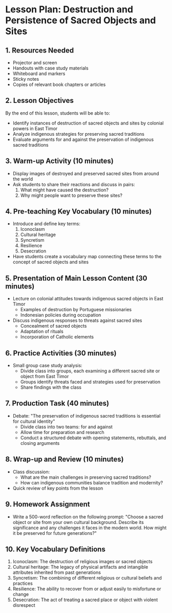 # Lesson Plan: Destruction and Persistence of Sacred Objects and Sites

## 1. Resources Needed

- Projector and screen
- Handouts with case study materials
- Whiteboard and markers
- Sticky notes
- Copies of relevant book chapters or articles

## 2. Lesson Objectives

By the end of this lesson, students will be able to:
- Identify instances of destruction of sacred objects and sites by colonial powers in East Timor
- Analyze indigenous strategies for preserving sacred traditions
- Evaluate arguments for and against the preservation of indigenous sacred traditions

## 3. Warm-up Activity (10 minutes)

- Display images of destroyed and preserved sacred sites from around the world
- Ask students to share their reactions and discuss in pairs:
  1. What might have caused the destruction?
  2. Why might people want to preserve these sites?

## 4. Pre-teaching Key Vocabulary (10 minutes)

- Introduce and define key terms:
  1. Iconoclasm
  2. Cultural heritage
  3. Syncretism
  4. Resilience
  5. Desecration
- Have students create a vocabulary map connecting these terms to the concept of sacred objects and sites

## 5. Presentation of Main Lesson Content (30 minutes)

- Lecture on colonial attitudes towards indigenous sacred objects in East Timor
  - Examples of destruction by Portuguese missionaries
  - Indonesian policies during occupation
- Discuss indigenous responses to threats against sacred sites
  - Concealment of sacred objects
  - Adaptation of rituals
  - Incorporation of Catholic elements

## 6. Practice Activities (30 minutes)

- Small group case study analysis:
  - Divide class into groups, each examining a different sacred site or object from East Timor
  - Groups identify threats faced and strategies used for preservation
  - Share findings with the class

## 7. Production Task (40 minutes)

- Debate: "The preservation of indigenous sacred traditions is essential for cultural identity"
  - Divide class into two teams: for and against
  - Allow time for preparation and research
  - Conduct a structured debate with opening statements, rebuttals, and closing arguments

## 8. Wrap-up and Review (10 minutes)

- Class discussion:
  - What are the main challenges in preserving sacred traditions?
  - How can indigenous communities balance tradition and modernity?
- Quick review of key points from the lesson

## 9. Homework Assignment

- Write a 500-word reflection on the following prompt:
  "Choose a sacred object or site from your own cultural background. Describe its significance and any challenges it faces in the modern world. How might it be preserved for future generations?"

## 10. Key Vocabulary Definitions

1. Iconoclasm: The destruction of religious images or sacred objects
2. Cultural heritage: The legacy of physical artifacts and intangible attributes inherited from past generations
3. Syncretism: The combining of different religious or cultural beliefs and practices
4. Resilience: The ability to recover from or adjust easily to misfortune or change
5. Desecration: The act of treating a sacred place or object with violent disrespect